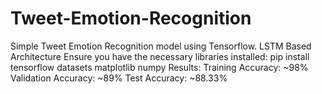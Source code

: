 # Tweet-Emotion-Recognition
Simple Tweet Emotion Recognition model using Tensorflow. LSTM Based Architecture
Ensure you have the necessary libraries installed:
        pip install tensorflow datasets matplotlib numpy
Results:
        Training Accuracy: ~98%
        Validation Accuracy: ~89%
        Test Accuracy: ~88.33%

